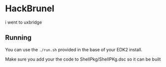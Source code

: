 # HackBrunel

i went to uxbridge

## Running

You can use the `./run.sh` provided in the base of your EDK2 install.

Make sure you add your the code to ShellPkg/ShellPKg.dsc so it can be built
